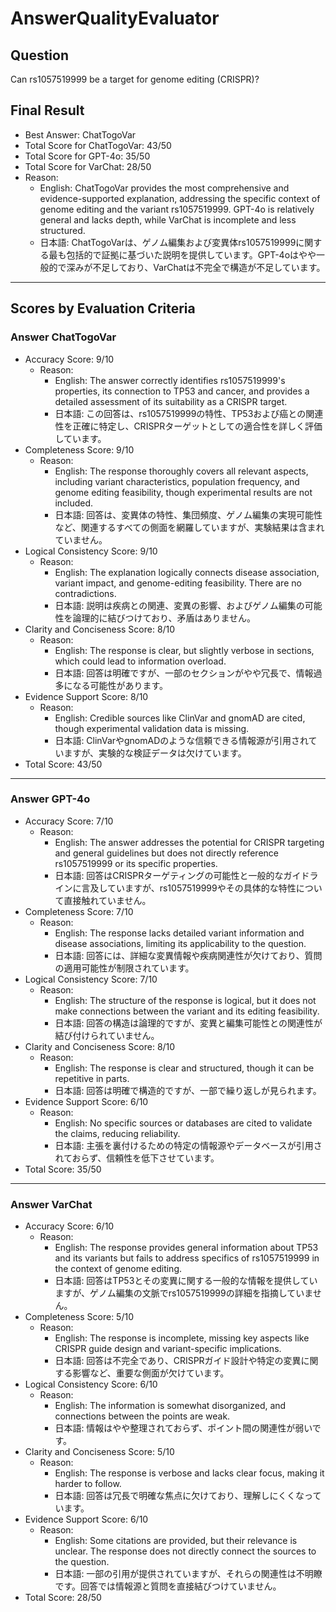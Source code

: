 # AnswerQualityEvaluator

## Question

Can rs1057519999 be a target for genome editing (CRISPR)?

## Final Result

- Best Answer: ChatTogoVar
- Total Score for ChatTogoVar: 43/50
- Total Score for GPT-4o: 35/50
- Total Score for VarChat: 28/50
- Reason:
  - English: ChatTogoVar provides the most comprehensive and evidence-supported explanation, addressing the specific context of genome editing and the variant rs1057519999. GPT-4o is relatively general and lacks depth, while VarChat is incomplete and less structured.
  - 日本語: ChatTogoVarは、ゲノム編集および変異体rs1057519999に関する最も包括的で証拠に基づいた説明を提供しています。GPT-4oはやや一般的で深みが不足しており、VarChatは不完全で構造が不足しています。

---

## Scores by Evaluation Criteria

### Answer ChatTogoVar
- Accuracy Score: 9/10
  - Reason: 
    - English: The answer correctly identifies rs1057519999's properties, its connection to TP53 and cancer, and provides a detailed assessment of its suitability as a CRISPR target.
    - 日本語: この回答は、rs1057519999の特性、TP53および癌との関連性を正確に特定し、CRISPRターゲットとしての適合性を詳しく評価しています。
- Completeness Score: 9/10
  - Reason: 
    - English: The response thoroughly covers all relevant aspects, including variant characteristics, population frequency, and genome editing feasibility, though experimental results are not included.
    - 日本語: 回答は、変異体の特性、集団頻度、ゲノム編集の実現可能性など、関連するすべての側面を網羅していますが、実験結果は含まれていません。
- Logical Consistency Score: 9/10
  - Reason: 
    - English: The explanation logically connects disease association, variant impact, and genome-editing feasibility. There are no contradictions.
    - 日本語: 説明は疾病との関連、変異の影響、およびゲノム編集の可能性を論理的に結びつけており、矛盾はありません。
- Clarity and Conciseness Score: 8/10
  - Reason: 
    - English: The response is clear, but slightly verbose in sections, which could lead to information overload.
    - 日本語: 回答は明確ですが、一部のセクションがやや冗長で、情報過多になる可能性があります。
- Evidence Support Score: 8/10
  - Reason: 
    - English: Credible sources like ClinVar and gnomAD are cited, though experimental validation data is missing.
    - 日本語: ClinVarやgnomADのような信頼できる情報源が引用されていますが、実験的な検証データは欠けています。
- Total Score: 43/50

---

### Answer GPT-4o
- Accuracy Score: 7/10
  - Reason: 
    - English: The answer addresses the potential for CRISPR targeting and general guidelines but does not directly reference rs1057519999 or its specific properties.
    - 日本語: 回答はCRISPRターゲティングの可能性と一般的なガイドラインに言及していますが、rs1057519999やその具体的な特性について直接触れていません。
- Completeness Score: 7/10
  - Reason: 
    - English: The response lacks detailed variant information and disease associations, limiting its applicability to the question.
    - 日本語: 回答には、詳細な変異情報や疾病関連性が欠けており、質問の適用可能性が制限されています。
- Logical Consistency Score: 7/10
  - Reason: 
    - English: The structure of the response is logical, but it does not make connections between the variant and its editing feasibility.
    - 日本語: 回答の構造は論理的ですが、変異と編集可能性との関連性が結び付けられていません。
- Clarity and Conciseness Score: 8/10
  - Reason: 
    - English: The response is clear and structured, though it can be repetitive in parts.
    - 日本語: 回答は明確で構造的ですが、一部で繰り返しが見られます。
- Evidence Support Score: 6/10
  - Reason: 
    - English: No specific sources or databases are cited to validate the claims, reducing reliability.
    - 日本語: 主張を裏付けるための特定の情報源やデータベースが引用されておらず、信頼性を低下させています。
- Total Score: 35/50

---

### Answer VarChat
- Accuracy Score: 6/10
  - Reason: 
    - English: The response provides general information about TP53 and its variants but fails to address specifics of rs1057519999 in the context of genome editing.
    - 日本語: 回答はTP53とその変異に関する一般的な情報を提供していますが、ゲノム編集の文脈でrs1057519999の詳細を指摘していません。
- Completeness Score: 5/10
  - Reason: 
    - English: The response is incomplete, missing key aspects like CRISPR guide design and variant-specific implications.
    - 日本語: 回答は不完全であり、CRISPRガイド設計や特定の変異に関する影響など、重要な側面が欠けています。
- Logical Consistency Score: 6/10
  - Reason: 
    - English: The information is somewhat disorganized, and connections between the points are weak.
    - 日本語: 情報はやや整理されておらず、ポイント間の関連性が弱いです。
- Clarity and Conciseness Score: 5/10
  - Reason: 
    - English: The response is verbose and lacks clear focus, making it harder to follow.
    - 日本語: 回答は冗長で明確な焦点に欠けており、理解しにくくなっています。
- Evidence Support Score: 6/10
  - Reason: 
    - English: Some citations are provided, but their relevance is unclear. The response does not directly connect the sources to the question.
    - 日本語: 一部の引用が提供されていますが、それらの関連性は不明瞭です。回答では情報源と質問を直接結びつけていません。
- Total Score: 28/50